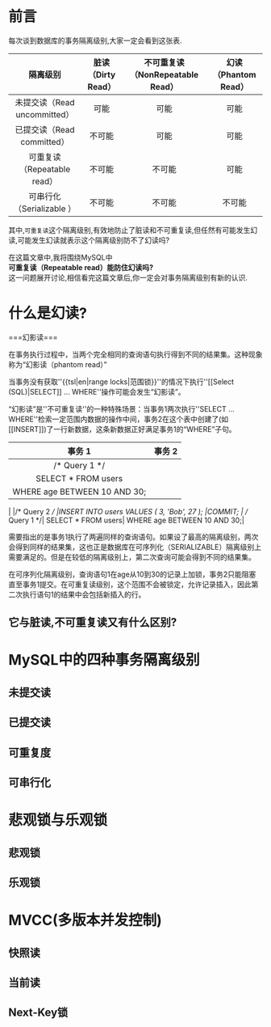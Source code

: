 # 前言  

每次谈到数据库的事务隔离级别,大家一定会看到这张表.  

**隔离级别**|**脏读（Dirty Read）**|**不可重复读（NonRepeatable Read）**|**幻读（Phantom Read）**
:-----:|:-----:|:-----:|:-----:
未提交读（Read uncommitted）|可能|可能|可能
已提交读（Read committed）|不可能|可能|可能
可重复读（Repeatable read）|不可能|不可能|可能
可串行化（Serializable ）|不可能|不可能|不可能

其中,`可重复读`这个隔离级别,有效地防止了脏读和不可重复读,但任然有可能发生幻读,可能发生幻读就表示这个隔离级别防不了幻读吗?

在这篇文章中,我将围绕MySQL中  
**可重复读（Repeatable read）能防住幻读吗?**  
这一问题展开讨论,相信看完这篇文章后,你一定会对事务隔离级别有新的认识.  

# 什么是幻读?

===幻影读===

在事务执行过程中，当两个完全相同的查询语句执行得到不同的结果集。这种现象称为“幻影读（phantom read）”

当事务没有获取''{{tsl|en|range locks|范围锁}}''的情况下执行''[[Select (SQL)|SELECT]] ... WHERE''操作可能会发生“幻影读”。

“幻影读”是''不可重复读''的一种特殊场景：当事务1两次执行''SELECT ... WHERE''检索一定范围内数据的操作中间，事务2在这个表中创建了(如[[INSERT]])了一行新数据，这条新数据正好满足事务1的“WHERE”子句。

**事务 1**|**事务 2**
:-----:|:-----:
/* Query 1 */| 
SELECT * FROM users| 
WHERE age BETWEEN 10 AND 30;| 
 | 
 |/* Query 2 */
 |INSERT INTO users VALUES ( 3, 'Bob', 27 );
 |COMMIT;
 | 
/* Query 1 */| 
SELECT * FROM users| 
WHERE age BETWEEN 10 AND 30;| 

需要指出的是事务1执行了两遍同样的查询语句。如果设了最高的隔离级别，两次会得到同样的结果集，这也正是数据库在可序列化（SERIALIZABLE）隔离级别上需要满足的。但是在较低的隔离级别上，第二次查询可能会得到不同的结果集。

在可序列化隔离级别，查询语句1在age从10到30的记录上加锁，事务2只能阻塞直至事务1提交。在可重复读级别，这个范围不会被锁定，允许记录插入，因此第二次执行语句1的结果中会包括新插入的行。


## 它与脏读,不可重复读又有什么区别?

# MySQL中的四种事务隔离级别

## 未提交读

## 已提交读

## 可重复度

## 可串行化

# 悲观锁与乐观锁

## 悲观锁

## 乐观锁

# MVCC(多版本并发控制)

## 快照读

## 当前读

## Next-Key锁
